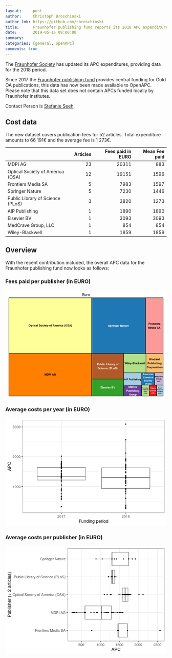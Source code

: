```yaml
---
layout:     post
author:     Christoph Broschinski
author_lnk: https://github.com/cbroschinski
title:      Fraunhofer publishing fund reports its 2018 APC expenditures
date:       2019-05-15 09:00:00
summary:    
categories: [general, openAPC]
comments: true
---
```





The [Fraunhofer Society](https://www.fraunhofer.de/en.html) has updated its APC expenditures, providing data for the 2018 period.

Since 2017 the [Fraunhofer publishing fund](https://www.openaccess.fraunhofer.de/en/open-access-strategy.html) provides central funding for Gold OA publications, this data has now been made available to OpenAPC. Please note that this data set does not contain APCs funded locally by Fraunhofer institutes. 

Contact Person is [Stefanie Seeh](mailto:stefanie.seeh@zv.fraunhofer.de).

## Cost data



The new dataset covers publication fees for 52 articles. Total expenditure amounts to 66 191€ and the average fee is 1 273€.


|                                 | Articles| Fees paid in EURO| Mean Fee paid|
|:--------------------------------|--------:|-----------------:|-------------:|
|MDPI AG                          |       23|             20311|           883|
|Optical Society of America (OSA) |       12|             19151|          1596|
|Frontiers Media SA               |        5|              7983|          1597|
|Springer Nature                  |        5|              7230|          1446|
|Public Library of Science (PLoS) |        3|              3820|          1273|
|AIP Publishing                   |        1|              1890|          1890|
|Elsevier BV                      |        1|              3093|          3093|
|MedCrave Group, LLC              |        1|               854|           854|
|Wiley-Blackwell                  |        1|              1859|          1859|

## Overview

With the recent contribution included, the overall APC data for the Fraunhofer publishing fund now looks as follows:

### Fees paid per publisher (in EURO)

![plot of chunk tree_fraunhofer_2019_05_15_full](/figure/tree_fraunhofer_2019_05_15_full-1.png)

###  Average costs per year (in EURO)

![plot of chunk box_fraunhofer_2019_05_15_year_full](/figure/box_fraunhofer_2019_05_15_year_full-1.png)

###  Average costs per publisher (in EURO)

![plot of chunk box_fraunhofer_2019_05_15_publisher_full](/figure/box_fraunhofer_2019_05_15_publisher_full-1.png)
